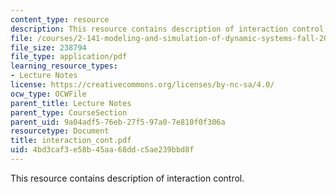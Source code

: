 ```yaml
---
content_type: resource
description: This resource contains description of interaction control.
file: /courses/2-141-modeling-and-simulation-of-dynamic-systems-fall-2006/4bd3caf3e58b45aa68ddc5ae239bbd8f_interaction_cont.pdf
file_size: 238794
file_type: application/pdf
learning_resource_types:
- Lecture Notes
license: https://creativecommons.org/licenses/by-nc-sa/4.0/
ocw_type: OCWFile
parent_title: Lecture Notes
parent_type: CourseSection
parent_uid: 9a04adf5-76eb-27f5-97a0-7e810f0f306a
resourcetype: Document
title: interaction_cont.pdf
uid: 4bd3caf3-e58b-45aa-68dd-c5ae239bbd8f
---
```

This resource contains description of interaction control.